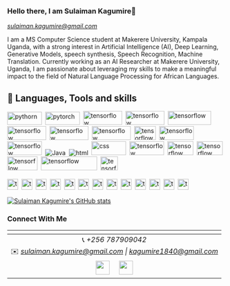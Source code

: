 ### Hello there, I am Sulaiman Kagumire👋
*sulaiman.kagumire@gmail.com*

I am a MS Computer Science student at Makerere University, Kampala Uganda, with a strong interest in Artificial Intelligence (AI), Deep Learning, Generative Models, speech synthesis, Speech Recognition, Machine Translation. Currently working as an AI Researcher at Makerere University, Uganda, I am passionate about leveraging my skills to make a meaningful impact to the field of Natural Language Processing for African Languages.

## 💼 Languages, Tools and skills

<div> 
   <img src="https://github.com/sulaiman-kagumire/sulaiman-kagumire/blob/main/svg/python.png" title="Javascript" alt="pythorn" width="80" height="30"/>&nbsp;
   <img src="https://github.com/sulaiman-kagumire/sulaiman-kagumire/blob/main/svg/pytorch.png" title="Javascript" alt="pytorch" width="80" height="30" />&nbsp;
   <img src="https://github.com/sulaiman-kagumire/sulaiman-kagumire/blob/main/svg/tensorflow.svg" title="tensorflow" alt="tensorflow" width="90" height="32" />&nbsp; 
   <img src="https://github.com/sulaiman-kagumire/sulaiman-kagumire/blob/main/svg/keras.svg" title="tensorflow" alt="tensorflow" width="90" height="32" />&nbsp;
   <img src="https://img.shields.io/badge/S-Scikit--Learn-orange" title="scikitlearn" alt="tensorflow" width="100" height="32" />&nbsp;
   <img src="https://github.com/sulaiman-kagumire/sulaiman-kagumire/blob/main/svg/numpy.png" title="numpy" alt="tensorflow" width="90" height="32" />&nbsp;
   <img src="https://github.com/sulaiman-kagumire/sulaiman-kagumire/blob/main/svg/mat.png" title="matplotlib" alt="tensorflow" width="90" height="32" />&nbsp;
   <img src="https://github.com/sulaiman-kagumire/sulaiman-kagumire/blob/main/svg/pandas.png" title="pandas" alt="tensorflow" width="90" height="32" />&nbsp;
   <img src="https://github.com/sulaiman-kagumire/sulaiman-kagumire/blob/main/svg/d3.png" title="d3" alt="tensorflow" width="50" height="32" />&nbsp;
   <img src="https://github.com/sulaiman-kagumire/sulaiman-kagumire/blob/main/svg/sea.png" title="d3" alt="tensorflow" width="80" height="32" />&nbsp;
   <img src="https://github.com/sulaiman-kagumire/sulaiman-kagumire/blob/main/svg/jax.png" title="d3" alt="tensorflow" width="80" height="32" />&nbsp;
  <img src="https://github.com/sulaiman-kagumire/sulaiman-kagumire/blob/main/svg/javascript.svg" title="Javascript" alt="Java"/>&nbsp;
  <img src="https://github.com/sulaiman-kagumire/sulaiman-kagumire/blob/main/svg/html.svg" title="Java" alt="html" />&nbsp;
  <img src="https://github.com/sulaiman-kagumire/sulaiman-kagumire/blob/main/svg/css.svg" title="Java" alt="css" width="80" height="32"/>&nbsp;
   <img src="https://github.com/sulaiman-kagumire/sulaiman-kagumire/blob/main/svg/boot.png" title="d3" alt="tensorflow" width="80" height="32" />&nbsp;
<!--    <img src="https://github.com/sulaiman-kagumire/sulaiman-kagumireblob/main/svg/sql.png" title="d3" alt="tensorflow" width="50" height="32" />&nbsp; -->
   <img src="https://github.com/sulaiman-kagumire/sulaiman-kagumire/blob/main/svg/django.png" title="d3" alt="tensorflow" width="60" height="32" />&nbsp;
   <img src="https://github.com/sulaiman-kagumire/sulaiman-kagumire/blob/main/svg/mysql.png" title="d3" alt="tensorflow" width="60" height="32" />&nbsp;
   <img src="https://github.com/sulaiman-kagumire/sulaiman-kagumire/blob/main/svg/flask.png" title="d3" alt="tensorflow" width="70" height="32" />&nbsp;
   <img src="https://github.com/sulaiman-kagumire/sulaiman-kagumire/blob/main/svg/gcp.png" title="d3" alt="tensorflow" width="130" height="32" />&nbsp;
  <img src="https://github.com/sulaiman-kagumire/sulaiman-kagumire/blob/main/svg/cpp.png" title="d3" alt="tensorflow" width="40" height="32" />&nbsp; 
   
</div>
   <br>

<div>
   <img src="https://github.com/sulaiman-kagumire/sulaiman-kagumire/blob/main/svg/dl.svg" title="d3" alt="tensorflow" height="25"  />&nbsp;
  <img src="https://github.com/sulaiman-kagumire/sulaiman-kagumire/blob/main/svg/nlp.svg" title="d3" alt="tensorflow" height="25" />&nbsp; 
  <img src="https://github.com/sulaiman-kagumire/sulaiman-kagumire/blob/main/svg/cv.svg" title="d3" alt="tensorflow" height="25"  />&nbsp;
  <img src="https://github.com/sulaiman-kagumire/sulaiman-kagumire/blob/main/svg/eda.svg" title="d3" alt="tensorflow" height="25"  />&nbsp; 
  <img src="https://github.com/sulaiman-kagumire/sulaiman-kagumire/blob/main/svg/nw.svg" title="d3" alt="tensorflow" height="25"  />&nbsp; 
  <img src="https://github.com/sulaiman-kagumire/sulaiman-kagumire/blob/main/svg/dm.svg" title="d3" alt="tensorflow" height="25"  />&nbsp;
  <img src="https://github.com/sulaiman-kagumire/sulaiman-kagumire/blob/main/svg/modeling.svg" title="d3" alt="tensorflow" height="25"  />&nbsp;
  <img src="https://github.com/sulaiman-kagumire/sulaiman-kagumire/blob/main/svg/cc.svg" title="d3" alt="tensorflow" height="25"  />&nbsp;
  <img src="https://github.com/sulaiman-kagumire/sulaiman-kagumire/blob/main/svg/dv.svg" title="d3" alt="tensorflow" height="25"  />&nbsp;
  <img src="https://github.com/sulaiman-kagumire/sulaiman-kagumire/blob/main/svg/dw.svg" title="d3" alt="tensorflow" height="25"  />&nbsp;
  <img src="https://github.com/sulaiman-kagumire/sulaiman-kagumire/blob/main/svg/db.svg" title="d3" alt="tensorflow" height="25"  />&nbsp;
  <img src="https://github.com/sulaiman-kagumire/sulaiman-kagumire/blob/main/svg/mst.svg" title="d3" alt="tensorflow" height="25"  />&nbsp; 
   <img src="https://img.shields.io/badge/-Data%20Structures%20%26%20Algorithms-blue" title="d3" alt="tensorflow" height="25"  />&nbsp; 
   
</div>

[![Sulaiman Kagumire's GitHub stats](https://github-readme-stats.vercel.app/api?username=sulaiman-kagumire&count_private=true&show_icons=true&theme=vision-friendly-dark)](https://github.com/sulaiman-kagumire)

### Connect With Me
|  <a href="https://github.com/sulaiman-kagumire"></a> |
|:---------------------------------------------------------------------------------------------------------------------------------------: |
|📞 *+256 787909042*|
|✉️ *sulaiman.kagumire@gmail.com \| kagumire1840@gmail.com*|
 <a href="https://www.linkedin.com/in/sulaiman-kagumire-3b2a97135/"><img src="https://i.ibb.co/Kx2GSrT/linkedin.png" width="32px" height="32px"></a> &nbsp; &nbsp; <a href="https://github.com/sulaiman-kagumire"><img src="https://cdn.iconscout.com/icon/free/png-256/github-108-438008.png" width="32px" height="32px"></a>  |
